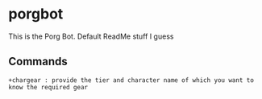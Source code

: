 # porgbot
This is the Porg Bot. Default ReadMe stuff I guess

## Commands
    +chargear : provide the tier and character name of which you want to know the required gear
